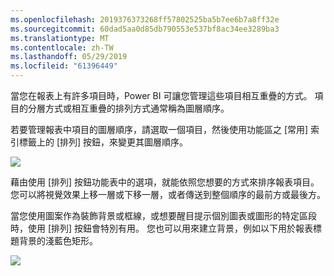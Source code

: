 ```yaml
---
ms.openlocfilehash: 2019376373268ff57802525ba5b7ee6b7a8ff32e
ms.sourcegitcommit: 60dad5aa0d85db790553e537bf8ac34ee3289ba3
ms.translationtype: MT
ms.contentlocale: zh-TW
ms.lasthandoff: 05/29/2019
ms.locfileid: "61396449"
---
```

當您在報表上有許多項目時，Power BI 可讓您管理這些項目相互重疊的方式。 項目的分層方式或相互重疊的排列方式通常稱為圖層順序。

若要管理報表中項目的圖層順序，請選取一個項目，然後使用功能區之 [常用]  索引標籤上的 [排列]  按鈕，來變更其圖層順序。

![](media/3-11f-arrange-visual-zorder/3-11f_1.png)

藉由使用 [排列]  按鈕功能表中的選項，就能依照您想要的方式來排序報表項目。 您可以將視覺效果上移一層或下移一層，或者傳送到整個順序的最前方或最後方。

當您使用圖案作為裝飾背景或框線，或想要醒目提示個別圖表或圖形的特定區段時，使用 [排列] 按鈕會特別有用。 您也可以用來建立背景，例如以下用於報表標題背景的淺藍色矩形。

![](media/3-11f-arrange-visual-zorder/3-11f_2.png)

